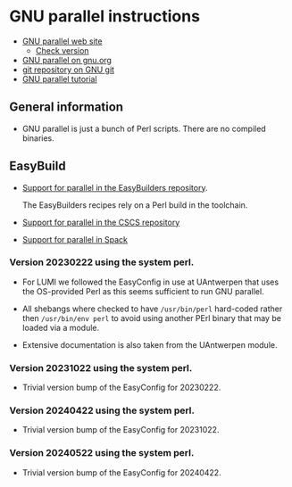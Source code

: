 # GNU parallel instructions

-   [GNU parallel web site](http://savannah.gnu.org/projects/parallel/)
    -   [Check version](https://ftp.gnu.org/gnu/parallel/)
-   [GNU parallel on gnu.org](https://www.gnu.org/software/parallel/)
-   [git repository on GNU git](http://git.savannah.gnu.org/cgit/parallel.git)
-   [GNU parallel tutorial](https://www.gnu.org/software/parallel/parallel_tutorial.html)


## General information

-    GNU parallel is just a bunch of Perl scripts. There are no compiled binaries.

## EasyBuild

-   [Support for parallel in the EasyBuilders repository](https://github.com/easybuilders/easybuild-easyconfigs/tree/develop/easybuild/easyconfigs/p/parallel).

    The EasyBuilders recipes rely on a Perl build in the toolchain.

-   [Support for parallel in the CSCS repository](https://github.com/eth-cscs/production/tree/master/easybuild/easyconfigs/p/parallel)

-   [Support for parallel in Spack](https://spack.readthedocs.io/en/latest/package_list.html#parallel)


### Version 20230222 using the system perl.

-   For LUMI we followed the EasyConfig in use at UAntwerpen that uses the 
    OS-provided Perl as this seems sufficient to run GNU parallel.
    
-   All shebangs where checked to have `/usr/bin/perl` hard-coded rather
    then `/usr/bin/env perl` to avoid using another PErl binary that may
    be loaded via a module.
    
-    Extensive documentation is also taken from the UAntwerpen module.


### Version 20231022 using the system perl.

-   Trivial version bump of the EasyConfig for 20230222.


### Version 20240422 using the system perl.

-   Trivial version bump of the EasyConfig for 20231022.


### Version 20240522 using the system perl.

-   Trivial version bump of the EasyConfig for 20240422.



